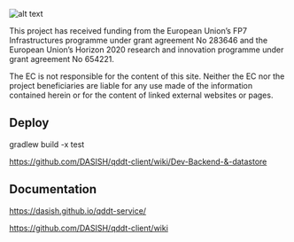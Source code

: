 ![alt text](../../../qddt-client/wiki/images/seriss-logo.jpg)


This project has received funding from   the European Union’s FP7 Infrastructures programme under grant agreement No 283646  and the European Union’s Horizon 2020 research and innovation programme under grant agreement No 654221.

The EC is not responsible for the content of this site. Neither the EC nor the project beneficiaries are liable for any use made of the information contained herein or for the content of linked external websites or pages.


Deploy
-------

gradlew build -x test

https://github.com/DASISH/qddt-client/wiki/Dev-Backend-&-datastore

Documentation
-------------
https://dasish.github.io/qddt-service/

https://github.com/DASISH/qddt-client/wiki

